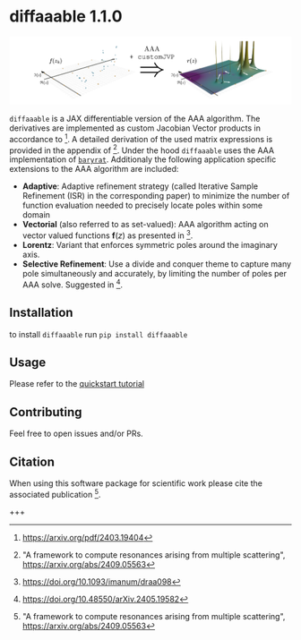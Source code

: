 # diffaaable 1.1.0

![](docs/assets/diffaaable.png)

`diffaaable` is a JAX differentiable version of the AAA algorithm. The derivatives are implemented as custom Jacobian Vector products in accordance to [^1].
A detailed derivation of the used matrix expressions is provided in the appendix of [^2].
Under the hood `diffaaable` uses the AAA implementation of [`baryrat`](https://github.com/c-f-h/baryrat).
Additionaly the following application specific extensions to the AAA algorithm are included:

- **Adaptive**: Adaptive refinement strategy (called Iterative Sample Refinement (ISR) in the corresponding paper) to minimize the number of function evaluation needed to precisely locate poles within some domain
- **Vectorial** (also referred to as set-valued): AAA algorithm acting on vector valued functions $\mathbf{f}(z)$ as presented in [^3].
- **Lorentz**: Variant that enforces symmetric poles around the imaginary axis.
- **Selective Refinement**: Use a divide and conquer theme to capture many pole simultaneously and accurately, by limiting the number of poles per AAA solve. Suggested in [^4].

## Installation
to install `diffaaable` run
`pip install diffaaable`

## Usage
Please refer to the [quickstart tutorial](./usage.md)

## Contributing
Feel free to open issues and/or PRs.

## Citation
When using this software package for scientific work please cite the associated publication [^2].

+++

[^1]: https://arxiv.org/pdf/2403.19404
[^2]: "A framework to compute resonances arising from multiple scattering", https://arxiv.org/abs/2409.05563
[^3]: https://doi.org/10.1093/imanum/draa098
[^4]: https://doi.org/10.48550/arXiv.2405.19582
